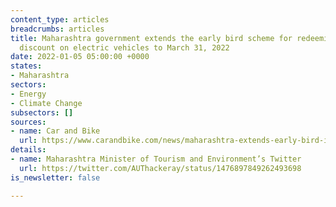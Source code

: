 ```yaml
---
content_type: articles
breadcrumbs: articles
title: Maharashtra government extends the early bird scheme for redeeming an initial
  discount on electric vehicles to March 31, 2022
date: 2022-01-05 05:00:00 +0000
states:
- Maharashtra
sectors:
- Energy
- Climate Change
subsectors: []
sources:
- name: Car and Bike
  url: https://www.carandbike.com/news/maharashtra-extends-early-bird-incentive-scheme-for-electric-vehicles-till-march-31-2682878
details:
- name: Maharashtra Minister of Tourism and Environment’s Twitter
  url: https://twitter.com/AUThackeray/status/1476897849262493698
is_newsletter: false

---
```

